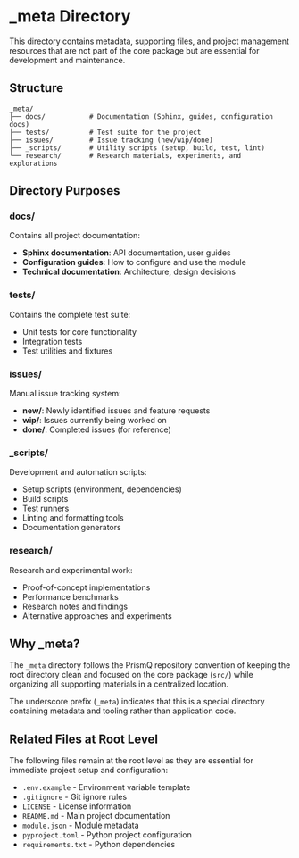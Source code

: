 # _meta Directory

This directory contains metadata, supporting files, and project management resources that are not part of the core package but are essential for development and maintenance.

## Structure

```
_meta/
├── docs/           # Documentation (Sphinx, guides, configuration docs)
├── tests/          # Test suite for the project
├── issues/         # Issue tracking (new/wip/done)
├── _scripts/       # Utility scripts (setup, build, test, lint)
└── research/       # Research materials, experiments, and explorations
```

## Directory Purposes

### docs/
Contains all project documentation:
- **Sphinx documentation**: API documentation, user guides
- **Configuration guides**: How to configure and use the module
- **Technical documentation**: Architecture, design decisions

### tests/
Contains the complete test suite:
- Unit tests for core functionality
- Integration tests
- Test utilities and fixtures

### issues/
Manual issue tracking system:
- **new/**: Newly identified issues and feature requests
- **wip/**: Issues currently being worked on
- **done/**: Completed issues (for reference)

### _scripts/
Development and automation scripts:
- Setup scripts (environment, dependencies)
- Build scripts
- Test runners
- Linting and formatting tools
- Documentation generators

### research/
Research and experimental work:
- Proof-of-concept implementations
- Performance benchmarks
- Research notes and findings
- Alternative approaches and experiments

## Why _meta?

The `_meta` directory follows the PrismQ repository convention of keeping the root directory clean and focused on the core package (`src/`) while organizing all supporting materials in a centralized location.

The underscore prefix (`_meta`) indicates that this is a special directory containing metadata and tooling rather than application code.

## Related Files at Root Level

The following files remain at the root level as they are essential for immediate project setup and configuration:

- `.env.example` - Environment variable template
- `.gitignore` - Git ignore rules
- `LICENSE` - License information
- `README.md` - Main project documentation
- `module.json` - Module metadata
- `pyproject.toml` - Python project configuration
- `requirements.txt` - Python dependencies
